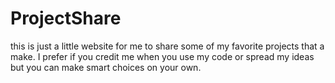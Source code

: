 # ProjectShare
this is just a little website for me to share some of my favorite projects that a make. I prefer if you credit me when you use my code or spread my ideas but you can make smart choices on your own.
